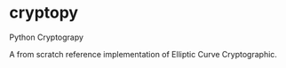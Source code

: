 # cryptopy
Python Cryptograpy

A from scratch reference implementation of Elliptic Curve Cryptographic.
